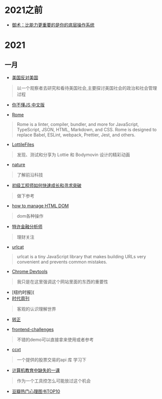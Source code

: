 # 2021之前
- [御术：比能力更重要的是你的底层操作系统](https://mp.weixin.qq.com/s/h8HdPrmV_K0ZOBoH6f1MXw)


# 2021

## 一月
- [美国反对美国](https://shimo.im/docs/jt83JQX9W3ccyPHD/read)

> 以一个观察者去研究和看待美国社会,主要探讨美国社会的政治和社会管理过程

- [你不懂JS 中文版](https://www.yuque.com/ostwind/you-dont-know-js/scope-closures-apa)

- [Rome](https://rome.tools/)
> Rome is a linter, compiler, bundler, and more for JavaScript, TypeScript, JSON, HTML, Markdown, and CSS.
  Rome is designed to replace Babel, ESLint, webpack, Prettier, Jest, and others.
  
  - [LottileFiles](https://lottiefiles.com/)
  > 发现、测试和分享为 Lottie 和 Bodymovin 设计的精彩动画
  
  - [nature](https://www.nature.com/)
  > 了解前沿科技
  
  - [初级工程师如何快速成长和寻求突破](https://www.zoo.team/article/how-do-junior-engineers-grow-up)
  > 做下参考
  
  - [how to manage HTML DOM](https://htmldom.dev/)
  > dom各种操作
  
  - [特许金融分析师](https://zh.wikipedia.org/wiki/%E7%89%B9%E8%AE%B8%E9%87%91%E8%9E%8D%E5%88%86%E6%9E%90%E5%B8%88)
  > 理财关注
  
  - [urlcat](https://github.com/balazsbotond/urlcat)
  > urlcat is a tiny JavaScript library that makes building URLs very convenient and prevents common mistakes.
  
  - [Chrome Devtools](https://developers.google.com/web/tools/chrome-devtools)
  > 我只是在这里强调这个网站里面的东西的重要性
  
  - [纽约时报](
  - [时代周刊](https://time.com/)
  > 客观的认识理解世界
  
  - [转正](http://ioa.99.com/Report/K0_frmUserApp.aspx?pageCode=1494&pkey=5135&isMobile=0&title=%E9%8D%9B%E6%A8%BA%E4%BC%90%E7%92%87%E6%9B%A0%E6%95%A4%E9%8F%88%E7%86%BB%E7%98%8E%E6%B5%A0%E7%96%AF%E3%80%83&sdp-app-id=b4fb92a0-af7f-49c2-b270-8f62afac1133)
  
  - [frontend-challenges](https://github.com/felipefialho/frontend-challenges)
  > 不错的demo可以直接拿来使用或者参考
  
  - [ccxt](https://github.com/ccxt/ccxt)
  > 一个提供的股票交易的api 库  学习下
  
  - [计算机教育中缺失的一课](https://missing-semester-cn.github.io/)
  > 作为一个工具控怎么可能放过这个机会
  
  - [豆瓣热门心理图书TOP10](https://m.douban.com/subject_collection/5170)
  
  
